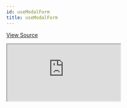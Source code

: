 ```yaml
---
id: useModalForm
title: useModalForm
---
```


[View Source](https://github.com/pankod/refine/tree/master/examples/form/useModalForm)

<iframe src="https://codesandbox.io/embed/refine-use-modal-form-example-syf77?autoresize=1&fontsize=14&theme=dark&view=preview"
  style={{width: "100%", height:"80vh", border: "0px", borderRadius: "8px", overflow:"hidden"}}
  title="refine-use-modal-form-example"
  allow="accelerometer; ambient-light-sensor; camera; encrypted-media; geolocation; gyroscope; hid; microphone; midi; payment; usb; vr; xr-spatial-tracking"
  sandbox="allow-forms allow-modals allow-popups allow-presentation allow-same-origin allow-scripts"
></iframe>